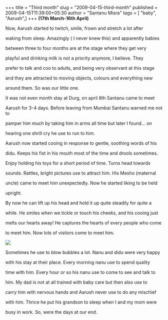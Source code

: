 +++
title = "Third month"
slug = "2009-04-15-third-month"
published = 2009-04-15T11:39:00+05:30
author = "Santanu Misra"
tags = [ "baby", "Aarush",]
+++
**(17th March-16th April)**  



Now, Aarush started to twitch, smile, frown and stretch a lot after

waking from sleep. Amazingly ( I never knew this) and apparently babies

between three to four months are at the stage where they get very

playful and drinking milk is not a priority anymore, I believe. They

prefer to talk and coo to adults, and being very observant at this stage

and they are attracted to moving objects, colours and everything new

around them. So was our little one.



It was not even month stay at Durg, on april 8th Santanu came to meet

Aarush for 3-4 days. Before leaving from Mumbai Santanu warned me not to

pamper him much by taking him in arms all time but later I found... on

hearing one shrill cry he use to run to him.



Aarush now started cooing in response to gentle, soothing words of his

didu. Keeps his fist in his mouth most of the time and drools sometimes.

Enjoy holding his toys for a short period of time. Turns head towards

sounds. Rattles, bright pictures use to attract him. His Mesho (maternal

uncle) came to meet him unexpectedly. Now he started liking to be held

upright.



By now he can lift up his head and hold it up quite steadily for quite a

while. He smiles when we tickle or touch his cheeks, and his cooing just

melts our hearts away! He captures the hearts of every people who come

to meet him. Now lots of visitors come to meet him.



  



[![](../images/thumbnails/2009-04-15-third-month-aarush-3rddmonth.jpg)](../images/2009-04-15-third-month-aarush-3rddmonth.jpg)



Sometimes he use to blow bubbles a lot. Nanu and didu were very happy

with his stay at their place. Every morning nanu use to spend quality

time with him. Every hour or so his nanu use to come to see and talk to

him. My dad is not at all trained with baby care but then also use to

carry him with nervous hands and Aarush never use to do any mischief

with him. Thrice he put his grandson to sleep when I and my mom were

busy in work. So, were the days at our end.
